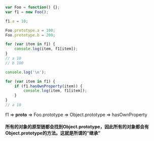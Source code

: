 
```javascript
var Foo = function() {};
var f1 = new Foo();

f1.a = 10;

Foo.prototype.a = 100;
Foo.prototype.b = 200;

for (var item in f1) {
    console.log(item, f1[item]);
}
// a 10
// b 100

console.log('\n');

for (var item in f1) {
    if (f1.hasOwnProperty(item)) {
        console.log(item, f1[item]);
    }
}
// a 10

```

f1 => __proto__ => Foo.prototype => Object.prototype => hasOwnProperty

#### 所有的对象的原型链都会找到Object.prototype，因此所有的对象都会有Object.prototype的方法。这就是所谓的“继承”
